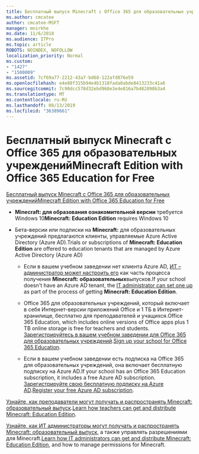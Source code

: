 ```yaml
---
title: Бесплатный выпуск Minecraft с Office 365 для образовательных учреждений
ms.author: cmcatee
author: cmcatee-MSFT
manager: mnirkhe
ms.date: 11/6/2018
ms.audience: ITPro
ms.topic: article
ROBOTS: NOINDEX, NOFOLLOW
localization_priority: Normal
ms.custom:
- "1427"
- "1500009"
ms.assetid: 7cf69a77-2212-43a7-bd68-122afd876e59
ms.openlocfilehash: e4e88f315b94e4b1318fada8abde8413233c41a6
ms.sourcegitcommit: 7c90dcc570d32ebd968e3e4e816a7b482890b3a4
ms.translationtype: MT
ms.contentlocale: ru-RU
ms.lasthandoff: 08/13/2019
ms.locfileid: "36389661"
---
```

# <a name="minecraft-edition-with-office-365-education-for-free"></a><span data-ttu-id="fa820-102">Бесплатный выпуск Minecraft с Office 365 для образовательных учреждений</span><span class="sxs-lookup"><span data-stu-id="fa820-102">Minecraft Edition with Office 365 Education for Free</span></span>

[<span data-ttu-id="fa820-103">Бесплатный выпуск Minecraft с Office 365 для образовательных учреждений</span><span class="sxs-lookup"><span data-stu-id="fa820-103">Minecraft Edition with Office 365 Education for Free</span></span>](https://docs.microsoft.com/education/windows/get-minecraft-for-education)
  
- <span data-ttu-id="fa820-104">**Minecraft: для образования ознакомительной версии** требуется Windows 10</span><span class="sxs-lookup"><span data-stu-id="fa820-104">**Minecraft: Education Edition** requires Windows 10</span></span>

- <span data-ttu-id="fa820-105">Бета-версии или подписки на **Minecraft:** для образовательных учреждений предлагаются клиенты, управляемые Azure Active Directory (Azure AD).</span><span class="sxs-lookup"><span data-stu-id="fa820-105">Trials or subscriptions of **Minecraft: Education Edition** are offered to education tenants that are managed by Azure Active Directory (Azure AD)</span></span>

  - <span data-ttu-id="fa820-106">Если в вашем учебном заведении нет клиента Azure AD, [ИТ – администратор может настроить его](https://docs.microsoft.com/education/windows/school-get-minecraft) как часть процесса получения **Minecraft: образовательных**выпусков.</span><span class="sxs-lookup"><span data-stu-id="fa820-106">If your school doesn't have an Azure AD tenant, the [IT administrator can set one up](https://docs.microsoft.com/education/windows/school-get-minecraft) as part of the process of getting **Minecraft: Education Edition**.</span></span>

  - <span data-ttu-id="fa820-107">Office 365 для образовательных учреждений, который включает в себя Интернет-версии приложений Office и 1 ТБ в Интернет-хранилище, бесплатно для преподавателей и учащихся.</span><span class="sxs-lookup"><span data-stu-id="fa820-107">Office 365 Education, which includes online versions of Office apps plus 1 TB online storage is free for teachers and students.</span></span> <span data-ttu-id="fa820-108">[Зарегистрируйтесь в вашем учебном заведении для Office 365 для образовательных учреждений](https://products.office.com/academic/office-365-education-plan).</span><span class="sxs-lookup"><span data-stu-id="fa820-108">[Sign up your school for Office 365 Education](https://products.office.com/academic/office-365-education-plan).</span></span>

  - <span data-ttu-id="fa820-109">Если в вашем учебном заведении есть подписка на Office 365 для образовательных учреждений, она включает бесплатную подписку на Azure AD.</span><span class="sxs-lookup"><span data-stu-id="fa820-109">If your school has an Office 365 Education subscription, it includes a free Azure AD subscription.</span></span> <span data-ttu-id="fa820-110">[Зарегистрируйте свою бесплатную подписку на Azure AD](https://msdn.microsoft.com/library/windows/hardware/mt703369%28v=vs.85%29.aspx).</span><span class="sxs-lookup"><span data-stu-id="fa820-110">[Register your free Azure AD subscription](https://msdn.microsoft.com/library/windows/hardware/mt703369%28v=vs.85%29.aspx).</span></span>

<span data-ttu-id="fa820-111">[Узнайте, как преподаватели могут получать и распространять Minecraft: образовательный выпуск](https://docs.microsoft.com/education/windows/teacher-get-minecraft).</span><span class="sxs-lookup"><span data-stu-id="fa820-111">[Learn how teachers can get and distribute Minecraft: Education Edition](https://docs.microsoft.com/education/windows/teacher-get-minecraft).</span></span>
  
<span data-ttu-id="fa820-112">[Узнайте, как ИТ администраторы могут получать и распространять Minecraft: образовательный выпуск](https://docs.microsoft.com/education/windows/school-get-minecraft), а также управлять разрешениями для Minecraft.</span><span class="sxs-lookup"><span data-stu-id="fa820-112">[Learn how IT administrators can get and distribute Minecraft: Education Edition](https://docs.microsoft.com/education/windows/school-get-minecraft), and how to manage permissions for Minecraft.</span></span>